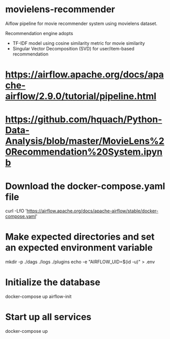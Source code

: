 # movielens-recommender

Aiflow pipeline for movie recommender system using movielens dataset. 

Recommendation engine adopts

- TF-IDF model using cosine similarity metric for movie similarity
- Singular Vector Decomposition (SVD) for user/item-based  recommendation

# https://airflow.apache.org/docs/apache-airflow/2.9.0/tutorial/pipeline.html

# https://github.com/hquach/Python-Data-Analysis/blob/master/MovieLens%20Recommendation%20System.ipynb

# Download the docker-compose.yaml file

curl -LfO 'https://airflow.apache.org/docs/apache-airflow/stable/docker-compose.yaml'

# Make expected directories and set an expected environment variable

mkdir -p ./dags ./logs ./plugins
echo -e "AIRFLOW_UID=$(id -u)" > .env

# Initialize the database

docker-compose up airflow-init

# Start up all services

docker-compose up
